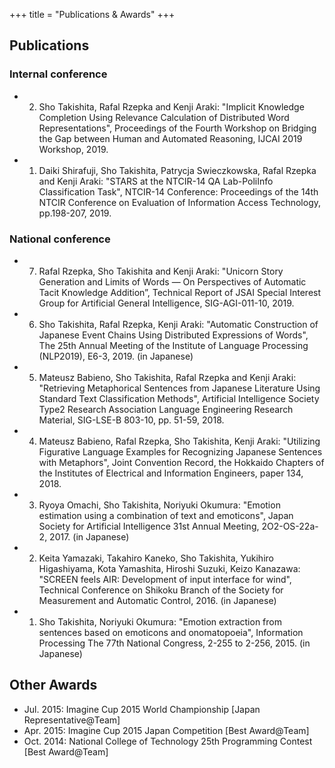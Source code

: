 +++
title = "Publications & Awards"
+++

## Publications

### Internal conference
- 2. Sho Takishita, Rafal Rzepka and Kenji Araki: "Implicit Knowledge Completion Using Relevance Calculation of Distributed Word Representations", Proceedings of the Fourth Workshop on Bridging the Gap between Human and Automated Reasoning, IJCAI 2019 Workshop, 2019.
- 1. Daiki Shirafuji, Sho Takishita, Patrycja Swieczkowska, Rafal Rzepka and Kenji Araki: "STARS at the NTCIR-14 QA Lab-PoliInfo Classification Task", NTCIR-14 Conference: Proceedings of the 14th NTCIR Conference on Evaluation of Information Access Technology, pp.198-207, 2019.

### National conference
- 7. Rafal Rzepka, Sho Takishita and Kenji Araki: "Unicorn Story Generation and Limits of Words ― On Perspectives of Automatic Tacit Knowledge Addition”, Technical Report of JSAI Special Interest Group for Artificial General Intelligence, SIG-AGI-011-10, 2019.

- 6. Sho Takishita, Rafal Rzepka, Kenji Araki: "Automatic Construction of Japanese Event Chains Using Distributed Expressions of Words", The 25th Annual Meeting of the Institute of Language Processing (NLP2019), E6-3, 2019. (in Japanese)

- 5. Mateusz Babieno, Sho Takishita, Rafal Rzepka and Kenji Araki: "Retrieving Metaphorical Sentences from Japanese Literature Using Standard Text Classification Methods", Artificial Intelligence Society Type2 Research Association Language Engineering Research Material, SIG-LSE-B 803-10, pp. 51-59, 2018.  

- 4. Mateusz Babieno, Rafal Rzepka, Sho Takishita, Kenji Araki: "Utilizing Figurative Language Examples for Recognizing Japanese Sentences with Metaphors", Joint Convention Record, the Hokkaido Chapters of the Institutes of Electrical and Information Engineers, paper 134, 2018.  

- 3. Ryoya Omachi, Sho Takishita, Noriyuki Okumura: "Emotion estimation using a combination of text and emoticons", Japan Society for Artificial Intelligence 31st Annual Meeting, 2O2-OS-22a-2, 2017. (in Japanese)

- 2. Keita Yamazaki, Takahiro Kaneko, Sho Takishita, Yukihiro Higashiyama, Kota Yamashita, Hiroshi Suzuki, Keizo Kanazawa: "SCREEN feels AIR: Development of input interface for wind", Technical Conference on Shikoku Branch of the Society for Measurement and Automatic Control, 2016. (in Japanese)
- 1. Sho Takishita, Noriyuki Okumura: "Emotion extraction from sentences based on emoticons and onomatopoeia", Information Processing The 77th National Congress, 2-255 to 2-256, 2015. (in Japanese)


## Other Awards
- Jul. 2015: Imagine Cup 2015 World Championship [Japan Representative@Team]
- Apr. 2015: Imagine Cup 2015 Japan Competition [Best Award@Team]
- Oct. 2014: National College of Technology 25th Programming Contest [Best Award@Team]
